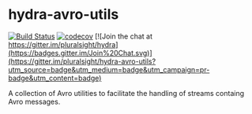 # hydra-avro-utils


[![Build Status](https://travis-ci.org/pluralsight/hydra-avro-utils.svg?branch=master)](https://travis-ci.org/pluralsight/hydra-avro-utils)
[![codecov](https://codecov.io/gh/pluralsight/hydra-avro-utils/branch/master/graph/badge.svg)](https://codecov.io/gh/pluralsight/hydra-avro-utils)
[![Join the chat at https://gitter.im/pluralsight/hydra](https://badges.gitter.im/Join%20Chat.svg)](https://gitter.im/pluralsight/hydra-avro-utils?utm_source=badge&utm_medium=badge&utm_campaign=pr-badge&utm_content=badge)


A collection of Avro utilities to facilitate the handling of streams containg Avro messages.